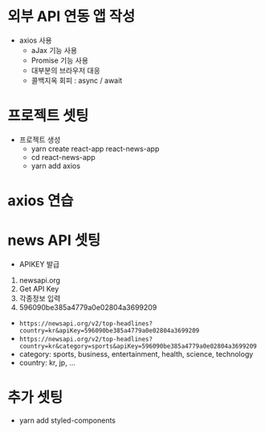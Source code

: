 # 외부 API 연동 앱 작성
- axios 사용
  - aJax 기능 사용
  - Promise 기능 사용
  - 대부분의 브라우저 대응
  - 콜백지옥 회피 : async / await

# 프로젝트 셋팅
- 프로젝트 생성
  - yarn create react-app react-news-app
  - cd react-news-app
  - yarn add axios

# axios 연습

# news API 셋팅
- APIKEY 발급
1. newsapi.org
2. Get API Key
3. 각종정보 입력
4. 596090be385a4779a0e02804a3699209
- `https://newsapi.org/v2/top-headlines?country=kr&apiKey=596090be385a4779a0e02804a3699209`
- `https://newsapi.org/v2/top-headlines?country=kr&category=sports&apiKey=596090be385a4779a0e02804a3699209`
- category: sports, business, entertainment, health, science, technology
- country: kr, jp, ...


# 추가 셋팅
- yarn add styled-components
